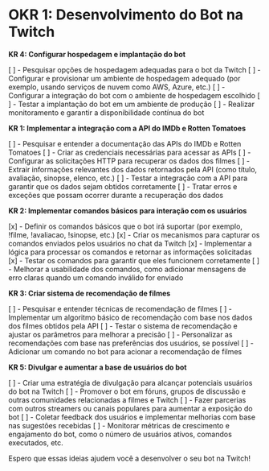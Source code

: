 # OKR 1: Desenvolvimento do Bot na Twitch





**KR 4: Configurar hospedagem e implantação do bot**

 [ ] - Pesquisar opções de hospedagem adequadas para o bot da Twitch
 [ ] - Configurar e provisionar um ambiente de hospedagem adequado (por exemplo, usando serviços de nuvem como AWS, Azure, etc.)
 [ ] - Configurar a integração do bot com o ambiente de hospedagem escolhido
 [ ] - Testar a implantação do bot em um ambiente de produção
 [ ] - Realizar monitoramento e garantir a disponibilidade contínua do bot
 

**KR 1: Implementar a integração com a API do IMDb e Rotten Tomatoes**

 [ ] - Pesquisar e entender a documentação das APIs do IMDb e Rotten Tomatoes
 [ ] - Criar as credenciais necessárias para acessar as APIs
 [ ] - Configurar as solicitações HTTP para recuperar os dados dos filmes
 [ ] - Extrair informações relevantes dos dados retornados pela API (como título, avaliação, sinopse, elenco, etc.)
 [ ] - Testar a integração com a API para garantir que os dados sejam obtidos corretamente
 [ ] - Tratar erros e exceções que possam ocorrer durante a recuperação dos dados

**KR 2: Implementar comandos básicos para interação com os usuários**

 [x] - Definir os comandos básicos que o bot irá suportar (por exemplo, !filme, !avaliacao, !sinopse, etc.)
 [x] - Criar os mecanismos para capturar os comandos enviados pelos usuários no chat da Twitch
 [x] - Implementar a lógica para processar os comandos e retornar as informações solicitadas
 [x] - Testar os comandos para garantir que eles funcionem corretamente
 [ ] - Melhorar a usabilidade dos comandos, como adicionar mensagens de erro claras quando um comando inválido for enviado

**KR 3: Criar sistema de recomendação de filmes**

 [ ] - Pesquisar e entender técnicas de recomendação de filmes
 [ ] - Implementar um algoritmo básico de recomendação com base nos dados dos filmes obtidos pela API
 [ ] - Testar o sistema de recomendação e ajustar os parâmetros para melhorar a precisão
 [ ] - Personalizar as recomendações com base nas preferências dos usuários, se possível
 [ ] - Adicionar um comando no bot para acionar a recomendação de filmes


**KR 5: Divulgar e aumentar a base de usuários do bot**

 [ ] - Criar uma estratégia de divulgação para alcançar potenciais usuários do bot na Twitch
 [ ] - Promover o bot em fóruns, grupos de discussão e outras comunidades relacionadas a filmes e Twitch
 [ ] - Fazer parcerias com outros streamers ou canais populares para aumentar a exposição do bot
 [ ] - Coletar feedback dos usuários e implementar melhorias com base nas sugestões recebidas
 [ ] - Monitorar métricas de crescimento e engajamento do bot, como o número de usuários ativos, comandos executados, etc.

Espero que essas ideias ajudem você a desenvolver o seu bot na Twitch!